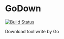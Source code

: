 # GoDown

[![Build Status](https://travis-ci.com/Ilcyb/GoDown.svg?branch=master)](https://travis-ci.com/Ilcyb/GoDown)

Download tool write by Go